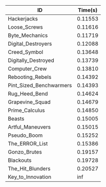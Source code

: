 |ID|Time(s)|
|-|-|
|Hackerjacks|0.11553|
|Loose_Screws|0.11616|
|Byte_Mechanics|0.11719|
|Digital_Destroyers|0.12088|
|Creed_Symbol|0.13648|
|Digitally_Destroyed|0.13739|
|Computer_Crew|0.13810|
|Rebooting_Rebels|0.14392|
|Pint_Sized_Benchwarmers|0.14393|
|Rug_Heed_Bend|0.14624|
|Grapevine_Squad|0.14679|
|Prime_Calculus|0.14850|
|Beasts|0.15005|
|Artful_Maneuvers|0.15015|
|Pseudo_Boom|0.15252|
|The_ERROR_List|0.15386|
|Gonzo_Brutes|0.19157|
|Blackouts|0.19728|
|The_Hit_Blunders|0.20527|
|Key_to_Innovation|inf|
